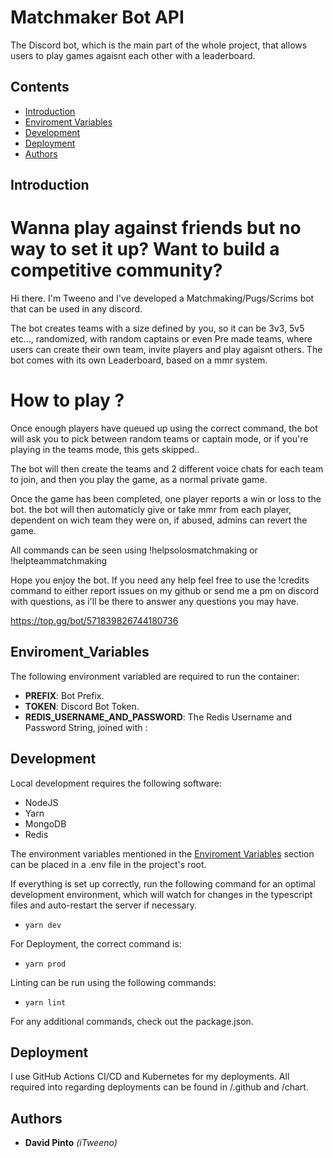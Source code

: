 # Matchmaker Bot API

The Discord bot, which is the main part of the whole project, that allows users to play games agaisnt each other with a leaderboard.

## Contents
- [Introduction](#introduction)
- [Enviroment Variables](#enviroment_variables)
- [Development](#development)
- [Deployment](#deployment)
- [Authors](#authors)

## Introduction
# Wanna play against friends but no way to set it up? Want to build a competitive community?

Hi there. I'm Tweeno and I've developed a Matchmaking/Pugs/Scrims bot that can be used in any discord.

The bot creates teams with a size defined by you, so it can be 3v3, 5v5 etc..., randomized, with random captains or even Pre made teams, where users can create their own team, invite players and play agaisnt others.
The bot comes with its own Leaderboard, based on a mmr system.

# How to play ?
Once enough players have queued up using the correct command, the bot will ask you to pick between random teams or captain mode, or if you're playing in the teams mode, this gets skipped..

The bot will then create the teams and 2 different voice chats for each team to join, and then you play the game, as a normal private game.

Once the game has been completed, one player reports a win or loss to the bot. the bot will then automaticly give or take mmr from each player, dependent on wich team they were on, if abused, admins can revert the game.

All commands can be seen using !helpsolosmatchmaking or !helpteammatchmaking

Hope you enjoy the bot. If you need any help feel free to use the !credits command to either report issues on my github or send me a pm on discord with questions, as i'll be there to answer any questions you may have.

https://top.gg/bot/571839826744180736

## Enviroment_Variables

The following environment variabled are required to run the container:
- **PREFIX**: Bot Prefix.
- **TOKEN**: Discord Bot Token.
- **REDIS_USERNAME_AND_PASSWORD**: The Redis Username and Password String, joined with :

## Development

Local development requires the following software:
- NodeJS
- Yarn
- MongoDB
- Redis

The environment variables mentioned in the [Enviroment Variables](#enviroment_variables) section can be placed in a .env file in the project's root.

If everything is set up correctly, run the following command for an optimal development environment, which will watch for changes in the typescript files and auto-restart the server if necessary.
- `yarn dev`

For Deployment, the correct command is:
- `yarn prod`

Linting can be run using the following commands:
- `yarn lint`

For any additional commands, check out the package.json.

## Deployment

I use GitHub Actions CI/CD and Kubernetes for my deployments. All required into regarding deployments can be found in /.github and /chart.


## Authors

- **David Pinto** *(iTweeno)*
